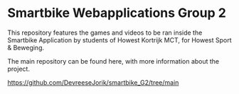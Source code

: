 # Smartbike Webapplications Group 2

This repository features the games and videos to be ran inside the Smartbike Application 
by students of Howest Kortrijk MCT, for Howest Sport & Beweging.

The main repository can be found here, with more information about the project.

https://github.com/DevreeseJorik/smartbike_G2/tree/main
